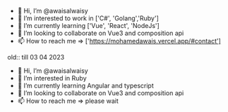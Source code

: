 - 👋 Hi, I’m @awaisalwaisy
- 👀 I’m interested to work in ['C#', 'Golang','Ruby']
- 🌱 I’m currently learning ['Vue', 'React', 'NodeJs']
- 💞️ I’m looking to collaborate on Vue3 and composition api
- 📫 How to reach me => ['https://mohamedawais.vercel.app/#contact']

<!---
awaisalwaisy/awaisalwaisy is a ✨ special ✨ repository because its `README.md` (this file) appears on your GitHub profile.
You can click the Preview link to take a look at your changes.
--->

old:: till 03 04 2023

- 👋 Hi, I’m @awaisalwaisy
- 👀 I’m interested in Ruby
- 🌱 I’m currently learning Angular and typescript
- 💞️ I’m looking to collaborate on Vue3 and composition api
- 📫 How to reach me => please wait
